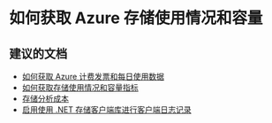 <properties
    pageTitle="How to get Azure Storage usage and capacity"
    description="如何获取 Azure 存储使用情况和容量"
    service="microsoft.storage"
    resource="storageaccounts"
    authors="passaree"
    displayOrder=""
    selfHelpType="generic"
    supportTopicIds="32551681"
    resourceTags=""
    productPesIds="15629"
    cloudEnvironments="public"
/>


# <a name="how-to-get-azure-storage-usage-and-capacity"></a>如何获取 Azure 存储使用情况和容量

## <a name="recommended-documents"></a>**建议的文档**
- [如何获取 Azure 计费发票和每日使用数据](https://docs.microsoft.com/azure/billing/billing-download-azure-invoice-daily-usage-date)
- [如何获取存储使用情况和容量指标](https://docs.microsoft.com/rest/api/storageservices/fileservices/enabling-storage-metrics-and-viewing-metrics-data)
- [存储分析成本](https://docs.microsoft.com/rest/api/storageservices/fileservices/storage-analytics-and-billing)
- [启用使用 .NET 存储客户端库进行客户端日志记录](https://docs.microsoft.com/rest/api/storageservices/fileservices/client-side-logging-with-the-.net-storage-client-library)


